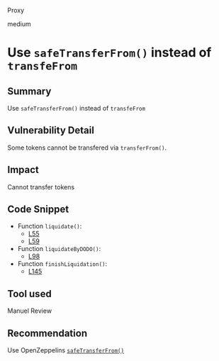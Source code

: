 Proxy

medium

# Use `safeTransferFrom()` instead of `transfeFrom`

## Summary

Use `safeTransferFrom()` instead of `transfeFrom`

## Vulnerability Detail

Some tokens cannot be transfered via `transferFrom()`.

## Impact

Cannot transfer tokens

## Code Snippet

- Function `liquidate()`:
  - [L55](https://github.com/sherlock-audit/2023-06-dodo/blob/main/new-dodo-v3/contracts/DODOV3MM/D3Vault/D3VaultLiquidation.sol#L55)
  - [L59](https://github.com/sherlock-audit/2023-06-dodo/blob/main/new-dodo-v3/contracts/DODOV3MM/D3Vault/D3VaultLiquidation.sol#L59)
- Function `liquidateByDODO()`:
  - [L98](https://github.com/sherlock-audit/2023-06-dodo/blob/main/new-dodo-v3/contracts/DODOV3MM/D3Vault/D3VaultLiquidation.sol#L98) 
- Function `finishLiquidation()`:
  - [L145](https://github.com/sherlock-audit/2023-06-dodo/blob/main/new-dodo-v3/contracts/DODOV3MM/D3Vault/D3VaultLiquidation.sol#L145) 

## Tool used

Manuel Review

## Recommendation

Use OpenZeppelins [`safeTransferFrom()`](https://github.com/OpenZeppelin/openzeppelin-contracts/blob/master/contracts/token/ERC20/utils/SafeERC20.sol#L44)
